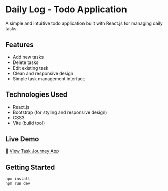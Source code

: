 # Daily Log - Todo Application

A simple and intuitive todo application built with React.js for managing daily tasks.

## Features
- Add new tasks
- Delete tasks
- Edit existing task 
- Clean and responsive design
- Simple task management interface

## Technologies Used
- React.js
- Bootstrap (for styling and responsive design)
- CSS3
- Vite (build tool)

## Live Demo
🚀 [View Task Journey App](https://task-journey.netlify.app/)

## Getting Started
```bash
npm install
npm run dev 
